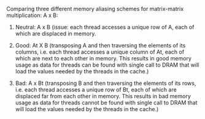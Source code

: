 Comparing three different memory aliasing schemes for matrix-matrix multiplication: A x B:
1. Neutral: A x B (issue: each thread accesses a unique row of A, each of which are displaced in memory. 

2. Good: At X B (transposing A and then traversing the elements of its columns, i.e. each thread accesses a unique column of At, each of which are next to each other in
memory. This results in good memory usage as data for threads can be found with single call to DRAM that will load the values needed by the threads in the cache.)

3. Bad: A x Bt (transposing B and then traversing the elements of its rows, i.e. each thread accesses a unique row of Bt, each of which are displaced far from each other in
memory. This results in bad memory usage as data for threads cannot be found with single call to DRAM that will load the values needed by the threads in the cache.)
